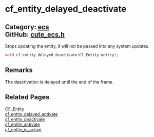 [//]: # (This file is automatically generated by Cute Framework's docs parser.)
[//]: # (Do not edit this file by hand!)
[//]: # (See: https://github.com/RandyGaul/cute_framework/blob/master/samples/docs_parser.cpp)
[](../header.md ':include')

# cf_entity_delayed_deactivate

Category: [ecs](/api_reference?id=ecs)  
GitHub: [cute_ecs.h](https://github.com/RandyGaul/cute_framework/blob/master/include/cute_ecs.h)  
---

Stops updating the entity, it will not be passed into any system updates.

```cpp
void cf_entity_delayed_deactivate(CF_Entity entity);
```

## Remarks

The deactivation is delayed until the end of the frame.

## Related Pages

[CF_Entity](/ecs/cf_entity.md)  
[cf_entity_delayed_activate](/ecs/cf_entity_delayed_activate.md)  
[cf_entity_deactivate](/ecs/cf_entity_deactivate.md)  
[cf_entity_activate](/ecs/cf_entity_activate.md)  
[cf_entity_is_active](/ecs/cf_entity_is_active.md)  
